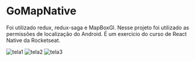 # GoMapNative
Foi utilizado redux, redux-saga e MapBoxGl. Nesse projeto foi utilizado as permissões de localização do Android. É um exercicio do curso de React Native da Rocketseat. 

![tela1](https://user-images.githubusercontent.com/15891619/58356658-7d861980-7e4e-11e9-8f84-bffb277d46c4.jpeg)
![tela2](https://user-images.githubusercontent.com/15891619/58356660-7e1eb000-7e4e-11e9-8eb1-13d934152029.jpeg)
![tela3](https://user-images.githubusercontent.com/15891619/58356661-7e1eb000-7e4e-11e9-9ac4-d2ac7bd69b0e.jpeg)
